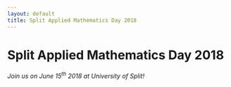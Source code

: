 ```yaml
---
layout: default
title: Split Applied Mathematics Day 2018 
---
```


# Split Applied Mathematics Day 2018                                           

###### Join us on June 15<sup>th</sup> 2018 at University of Split!                 

                                                  